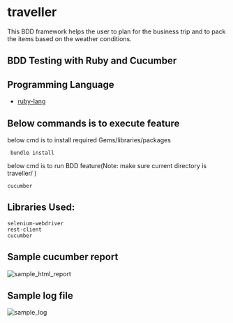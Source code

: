# traveller

 This BDD framework helps the user to plan for the business trip and to pack the items based on the weather conditions.

## BDD Testing with Ruby and Cucumber


## Programming Language
 - [ruby-lang](https://www.ruby-lang.org/en/)

## Below commands is to execute feature

below cmd is to install required Gems/libraries/packages
```shell
 bundle install
 ```
 
 below cmd is to run BDD feature(Note: make sure current directory is traveller/ )
 ```shell
 cucumber
 ```

## Libraries Used:
 ```shell
 selenium-webdriver
 rest-client
 cucumber
 ```

## Sample cucumber report

![sample_html_report](https://user-images.githubusercontent.com/11974949/144471705-c0448359-126d-4b4a-a9d9-f9e95a4a7c38.png)

## Sample log file

![sample_log](https://user-images.githubusercontent.com/11974949/144471762-0428b7ed-6242-4d39-953b-d88b1bdde7d1.png)
